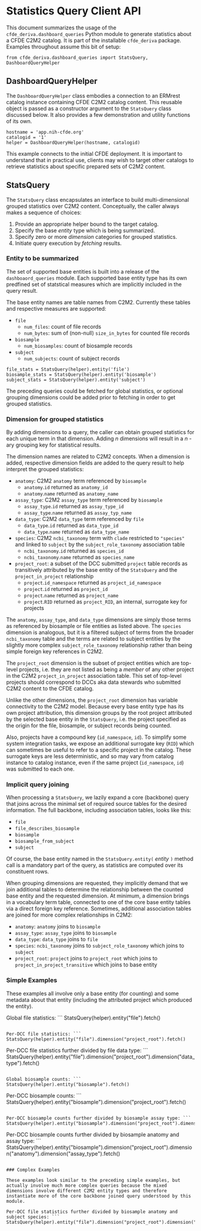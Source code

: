 
# Statistics Query Client API

This document summarizes the usage of the
`cfde_deriva.dashboard_queries` Python module to generate statistics
about a CFDE C2M2 catalog. It is part of the installable `cfde_deriva`
package.  Examples throughout assume this bit of setup:

```
from cfde_deriva.dashboard_queries import StatsQuery, DashboardQueryHelper
```

## DashboardQueryHelper

The `DashboardQueryHelper` class embodies a connection to an ERMrest
catalog instance containing CFDE C2M2 catalog content. This reusable
object is passed as a constructor argument to the `StatsQuery` class
discussed below.  It also provides a few demonstration and utility
functions of its own.

```
hostname = 'app.nih-cfde.org'
catalogid = '1'
helper = DashboardQueryHelper(hostname, catalogid)
```

This example connects to the initial CFDE deployment. It is important
to understand that in practical use, clients may wish to target other
catalogs to retrieve statistics about specific prepared sets of C2M2
content.

## StatsQuery

The `StatsQuery` class encapsulates an interface to build
multi-dimensional grouped statistics over C2M2 content. Conceptually,
the caller always makes a sequence of choices:

1. Provide an appropriate helper bound to the target catalog.
2. Specify the base _entity_ type which is being summarized.
3. Specify zero or more _dimension_ categories for grouped statistics.
4. Initiate query execution by _fetching_ results.

### Entity to be summarized

The set of supported base entities is built into a release of the
`dashboaord_queries` module.  Each supported base entity type has its
own predfined set of statstical measures which are implicitly included
in the query result.

The base entity names are table names from C2M2. Currently these tables
and respective measures are supported:

- `file`
    - `num_files`: count of file records
    - `num_bytes`: sum of (non-null) `size_in_bytes` for counted file records
- `biosample`
    - `num_biosamples`: count of biosample records
- `subject`
    - `num_subjects`: count of subject records


```
file_stats = StatsQuery(helper).entity('file')
biosample_stats = StatsQuery(helper).entity('biosample')
subject_stats = StatsQuery(helper).entity('subject')
```

The preceding queries could be fetched for global statistics, or
optional grouping dimensions could be added prior to fetching in order
to get grouped statistics.

### Dimension for grouped statistics

By adding dimensions to a query, the caller can obtain grouped
statistics for each unique term in that dimension. Adding _n_
dimensions will result in a _n_ -ary grouping key for statistical
results.

The dimension names are related to C2M2 concepts. When a dimension is
added, respective dimension fields are added to the query result to
help interpret the grouped statistics:

- `anatomy`: C2M2 `anatomy` term referenced by `biosample`
    - `anatomy`.`id` returned as `anatomy_id`
    - `anatomy`.`name` returned as `anatomy_name`
- `assay_type`: C2M2 `assay_type` term referenced by `biosample`
    - `assay_type`.`id` returned as `assay_type_id`
    - `assay_type`.`name` returned as `assay_typ_name`
- `data_type`: C2M2 `data_type` term referenced by `file`
    - `data_type`.`id` returned as `data_type_id`
    - `data_type`.`name` returned as `data_type_name`
- `species`: C2M2 `ncbi_taxonomy` term with `clade` restricted to `"species"` and linked to `subject` by the `subject_role_taxonomy` association table
    - `ncbi_taxonomy`.`id` returned as `species_id`
    - `ncbi_taxonomy`.`name` returned as `species_name`
- `project_root`: a subset of the DCC submitted `project` table records as transitively attributed by the base entity of the `StatsQuery` and the `project_in_project` relationship
    - `project`.`id_namespace` returned as `project_id_namespace`
    - `project`.`id` returned as `project_id`
    - `project`.`name` returned as `project_name`
    - `project`.`RID` returned as `project_RID`, an internal, surrogate key for projects

The `anatomy`, `assay_type`, and `data_type` dimensions are simply
those terms as referenced by biosample or file entities as listed
above. The `species` dimension is analogous, but it is a filtered
subject of terms from the broader `ncbi_taxonomy` table and the terms
are related to subject entities by the slightly more complex
`subject_role_taxonomy` relationship rather than being simple foreign
key references in C2M2.

The `project_root` dimension is the subset of project entities which
are top-level projects, i.e. they are not listed as being a _member_
of any other project in the C2M2 `project_in_project` association
table. This set of top-level projects should correspond to DCCs aka
data stewards who submitted C2M2 content to the CFDE catalog.

Unlike the other dimensions, the `project_root` dimension has variable
connectivity to the C2M2 model. Because every base entity type has its
own project attribution, this dimension groups by the root project
attributed by the selected base entity in the `StatsQuery`, i.e. the
project specified as the origin for the file, biosample, or subject
records being counted.

Also, projects have a compound key (`id_namespace`, `id`). To simplify
some system integration tasks, we expose an additional surrogate key
(`RID`) which can sometimes be useful to refer to a specific project
in the catalog. These surrogate keys are less deterministic, and so
may vary from catalog instance to catalog instance, even if the same
project (`id_namespace`, `id`) was submitted to each one.

### Implicit query joining

When processing a `StatsQuery`, we lazily expand a core (backbone)
query that joins across the minimal set of required source tables for
the desired information.  The full backbone, including association
tables, looks like this:

- `file`
- `file_describes_biosample`
- `biosample`
- `biosample_from_subject`
- `subject`

Of course, the base entity named in the `StatsQuery.entity(` _entity_
`)` method call is a mandatory part of the query, as statistics are
computed over its constituent rows.

When grouping dimensions are requested, they implicitly demand that we
join additional tables to determine the relationship between the
counted base entity and the requested dimension. At minimum, a
dimension brings in a vocabulary term table, connected to one of the
core base entity tables via a direct foreign key reference. Sometimes,
additional association tables are joined for more complex
relationships in C2M2:

- `anatomy`: `anatomy` joins to `biosample`
- `assay_type`: `assay_type` joins to `biosample`
- `data_type`: `data_type` joins to `file`
- `species`: `ncbi_taxonomy` joins to `subject_role_taxonomy` which joins to `subject`
- `project_root`: `project` joins to `project_root` which joins to `project_in_project_transitive` which joins to base entity

### Simple Examples

These examples all involve only a base entity (for counting) and some
metadata about that entity (including the attributed project which
produced the entity).

Global file statistics: ```
StatsQuery(helper).entity("file").fetch()
```

Per-DCC file statistics: ```
StatsQuery(helper).entity("file").dimension("project_root").fetch()
```

Per-DCC file statistics further divided by file data type: ```
StatsQuery(helper).entity("file").dimension("project_root").dimension("data_type").fetch()
```

Global biosample counts: ```
StatsQuery(helper).entity("biosample").fetch()
```

Per-DCC biosample counts: ```
StatsQuery(helper).entity("biosample").dimension("project_root").fetch()
```

Per-DCC biosample counts further divided by biosample assay type: ```
StatsQuery(helper).entity("biosample").dimension("project_root").dimension("assay_type").fetch()
```

Per-DCC biosample counts further divided by biosample anatomy and assay type: ```
StatsQuery(helper).entity("biosample").dimension("project_root").dimension("anatomy").dimension("assay_type").fetch()
```

### Complex Examples

These examples look similar to the preceding simple examples, but
actually involve much more complex queries because the mixed
dimensions involve different C2M2 entity types and therefore
instantiate more of the core backbone joined query understood by this
module.

Per-DCC file statistics further divided by biosample anatomy and subject species: ```
StatsQuery(helper).entity("file").dimension("project_root").dimension("anatomy").dimension("species")
```

